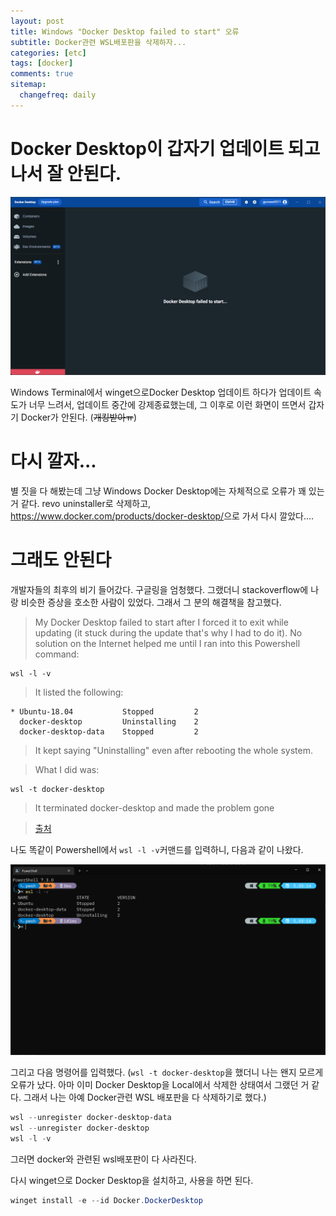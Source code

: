 ```yaml
---
layout: post
title: Windows "Docker Desktop failed to start" 오류
subtitle: Docker관련 WSL배포판을 삭제하자...
categories: [etc]
tags: [docker]
comments: true
sitemap:
  changefreq: daily
---
```


# Docker Desktop이 갑자기 업데이트 되고 나서 잘 안된다.

![오류 화면](/assets/img/2022-12-05-docker-desktop-failed-to-start/오류.png)

Windows Terminal에서 winget으로Docker Desktop 업데이트 하다가 업데이트 속도가 너무 느려서, 업데이트 중간에 강제종료했는데, 그 이후로 이런 화면이 뜨면서 갑자기 Docker가 안된다. (~~개킹받아ㅠ~~)

# 다시 깔자...

별 짓을 다 해봤는데 그냥 Windows Docker Desktop에는 자체적으로 오류가 꽤 있는 거 같다. revo uninstaller로 삭제하고, <https://www.docker.com/products/docker-desktop/>으로 가서 다시 깔았다....

# 그래도 안된다

개발자들의 최후의 비기 들어갔다. 구글링을 엄청했다. 그랬더니 stackoverflow에 나랑 비슷한 증상을 호소한 사람이 있었다. 그래서 그 분의 해결책을 참고했다.

>My Docker Desktop failed to start after I forced it to exit while updating (it stuck during the update that's why I had to do it). No solution on the Internet helped me until I ran into this Powershell command:

```
wsl -l -v
```

> It listed the following:

```
* Ubuntu-18.04           Stopped         2
  docker-desktop         Uninstalling    2
  docker-desktop-data    Stopped         2
```

> It kept saying "Uninstalling" even after rebooting the whole system.

> What I did was:

```
wsl -t docker-desktop
```

> It terminated docker-desktop and made the problem gone

> [출처](https://stackoverflow.com/questions/67406780/not-able-to-start-docker-desktop-in-windows/73733654#73733654)

나도 똑같이 Powershell에서 `wsl -l -v`커맨드를 입력하니, 다음과 같이 나왔다.

![](/assets/img/2022-12-05-docker-desktop-failed-to-start/powershell-오류-화면.png)

그리고 다음 명령어를 입력했다. (`wsl -t docker-desktop`을 했더니 나는 왠지 모르게 오류가 났다. 아마 이미 Docker Desktop을 Local에서 삭제한 상태여서 그랬던 거 같다. 그래서 나는 아예 Docker관련 WSL 배포판을 다 삭제하기로 했다.)

```powershell
wsl --unregister docker-desktop-data
wsl --unregister docker-desktop
wsl -l -v
```
그러면 docker와 관련된 wsl배포판이 다 사라진다.

다시 winget으로 Docker Desktop을 설치하고, 사용을 하면 된다.
```powershell
winget install -e --id Docker.DockerDesktop
```